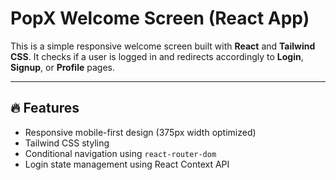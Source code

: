 # PopX Welcome Screen (React App)

This is a simple responsive welcome screen built with **React** and **Tailwind CSS**. It checks if a user is logged in and redirects accordingly to **Login**, **Signup**, or **Profile** pages.

---

## 🔥 Features

- Responsive mobile-first design (375px width optimized)
- Tailwind CSS styling
- Conditional navigation using `react-router-dom`
- Login state management using React Context API
